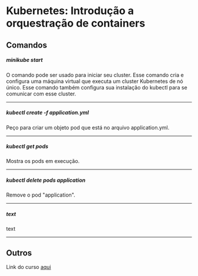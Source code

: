 # Kubernetes: Introdução a orquestração de containers
## Comandos
##### minikube start
O comando pode ser usado para iniciar seu cluster. Esse comando cria e configura uma máquina virtual que executa um cluster Kubernetes de nó único. Esse comando também configura sua instalação do kubectl para se comunicar com esse cluster.

---

##### kubectl create -f application.yml
Peço para criar um objeto pod que está no arquivo application.yml.

---

##### kubectl get pods
Mostra os pods em execução.

---

##### kubectl delete pods application
Remove o pod "application".

---

##### text
text

---

## Outros
Link do curso [aqui](wee)